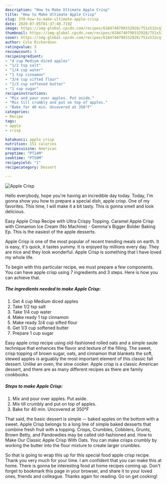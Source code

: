 ```yaml
---
description: "How to Make Ultimate Apple Crisp"
title: "How to Make Ultimate Apple Crisp"
slug: 370-how-to-make-ultimate-apple-crisp
date: 2020-07-05T01:37:48.719Z
image: https://img-global.cpcdn.com/recipes/6184740798332928/751x532cq70/apple-crisp-recipe-main-photo.jpg
thumbnail: https://img-global.cpcdn.com/recipes/6184740798332928/751x532cq70/apple-crisp-recipe-main-photo.jpg
cover: https://img-global.cpcdn.com/recipes/6184740798332928/751x532cq70/apple-crisp-recipe-main-photo.jpg
author: Cole Richardson
ratingvalue: 3
reviewcount: 3
recipeingredient:
- "4 cup Medium diced apples"
- "1/2 tsp salt"
- "1/4 cup water"
- "1 tsp cinnamon"
- "3/4 cup sifted flour"
- "1/3 cup softened butter"
- "1 cup sugar"
recipeinstructions:
- "Mix and pour over apples. Put aside."
- "Mix till crumbly and put on top of apples."
- "Bake for 40 min. Uncovered at 350°F"
categories:
- Recipe
tags:
- apple
- crisp

katakunci: apple crisp 
nutrition: 151 calories
recipecuisine: American
preptime: "PT14M"
cooktime: "PT50M"
recipeyield: "1"
recipecategory: Dessert

---
```



![Apple Crisp](https://img-global.cpcdn.com/recipes/6184740798332928/751x532cq70/apple-crisp-recipe-main-photo.jpg)

Hello everybody, hope you're having an incredible day today. Today, I'm gonna show you how to prepare a special dish, apple crisp. One of my favorites. This time, I will make it a bit tasty. This is gonna smell and look delicious.

Easy Apple Crisp Recipe with Ultra Crispy Topping. Caramel Apple Crisp with Cinnamon Ice Cream (No Machine) - Gemma&#39;s Bigger Bolder Baking Ep. This is the easiest of the apple desserts.

Apple Crisp is one of the most popular of recent trending meals on earth. It is easy, it's quick, it tastes yummy. It is enjoyed by millions every day. They are nice and they look wonderful. Apple Crisp is something that I have loved my whole life.


To begin with this particular recipe, we must prepare a few components. You can have apple crisp using 7 ingredients and 3 steps. Here is how you can achieve that.

##### The ingredients needed to make Apple Crisp:

1. Get 4 cup Medium diced apples
1. Take 1/2 tsp salt
1. Take 1/4 cup water
1. Make ready 1 tsp cinnamon
1. Make ready 3/4 cup sifted flour
1. Get 1/3 cup softened butter
1. Prepare 1 cup sugar


Easy apple crisp recipe using old-fashioned rolled oats and a simple saute technique that enhances the flavor and texture of the filling. The sweet, crisp topping of brown sugar, oats, and cinnamon that blankets the soft, stewed apples is arguably the most important element of this classic fall dessert. Unlike an oven, the slow cooker. Apple crisp is a classic American dessert, and there are as many different recipes as there are family cookbooks. 

##### Steps to make Apple Crisp:

1. Mix and pour over apples. Put aside.
1. Mix till crumbly and put on top of apples.
1. Bake for 40 min. Uncovered at 350°F


That said, the basic dessert is simple -- baked apples on the bottom with a sweet. Apple Crisp belongs to a long line of simple baked desserts that combine fresh fruit with a topping. Crisps, Crumbles, Cobblers, Grunts, Brown Betty, and Pandowdies may be called old-fashioned and. How to Make Our Classic Apple Crisp With Oats. You can make crisps crumbly by working the butter into the flour mixture to create larger crumbles. 

So that is going to wrap this up for this special food apple crisp recipe. Thank you very much for your time. I am confident that you can make this at home. There is gonna be interesting food at home recipes coming up. Don't forget to bookmark this page in your browser, and share it to your loved ones, friends and colleague. Thanks again for reading. Go on get cooking!
